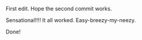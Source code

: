 
First edit.
Hope the second commit works.

Sensational!!!!
It all worked. Easy-breezy-my-neezy.

Done!
